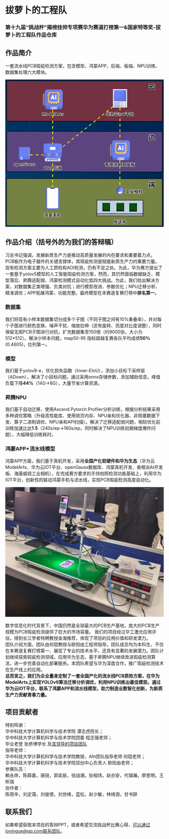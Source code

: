 # 拔萝卜的工程队
### 第十九届“挑战杯”揭榜挂帅专项赛华为赛道打榜第一&amp;国家特等奖-拔萝卜的工程队作品仓库 
## 作品简介
一套流水线PCB瑕疵检测方案，包含模型、鸿蒙APP、后端、板端、NPU训练、数据集处理六大模块。 

![架构图](structure.png)
## 作品介绍（括号外的为我们的答辩稿）  
习总书记强调，发展新质生产力是推动高质量发展的内在要求和重要着力点。PCB板作为电子器件的关键支撑体，其瑕疵检测是赋能新质生产力的重要力量。现有检测方案主要为人工质检和AOI检测，仍有不足之处。为此，华为赛方提出了一套基于yolov5模型的人工智能瑕疵检测方案，然而，其仍然面临数据缺乏、模型落后、昇腾适配弱、鸿蒙检测模式自动化低四大挑战。为此，我们给出解决方案，对数据集正类增强、负类对抗；进行模型改进、参数优化；NPU迁移分析、精准调优；APP拓展鸿蒙，功能完整。最终模型在本赛道复赛打榜中**排名第一**。  
### 数据集  
我们将现有小样本数据集切分成多个子图（不同子图之间有10%重叠率），并对每个子图进行颜色变换、噪声干扰、缩放拉伸（还有旋转、亮度对比度调整），同时保留无瑕PCB子图进行对抗，扩充数据集至150倍（约9000张，大小为512*512）。解决少样本问题，map50-95 指标超越复赛各队平均成绩**50%**(0.4605)，位列第一。 
### 模型  
我们基于yolov9-e，优化损失函数（Inner-EIoU），添加小目标下采样层（ADown），解决了小目标问题。通过采用onnx存储参数，添加辅助信息，峰值负载下降**44%**（14G->8G），大量节省计算资源。  
### 昇腾NPU  
我们基于自动迁移，使用Ascend Pytorch Profiler分析训练，根据分析结果采用多种调优策略（升级高性能库、使用锁页内存、NPU亲和优化器、非阻塞数据下发、算子二进制调优、NPU亲和API扫描）。解决了迁移适配弱问题，相较优化前训练加速比达**1.5**（240s/ep->160s/ep，同时解决了NPU训练初期梯度爆炸问题），大幅降低训练耗时。  
### 鸿蒙APP+流水线模型  
鸿蒙APP方面，我们基于真机开发，采用**全国产化软硬件和华为生态**（华为云ModelArts、华为云IOT平台、openGauss数据库、鸿蒙真机开发、香橙派AI开发板、海康威视工业相机），在完成赛方要求的手持拍照检测功能基础上，利用华为IOT平台，创新性的联动鸿蒙手机与流水线，实现PCB瑕疵检测高度自动化。  

![流水线模型](pipeline-model.png)  

数字信息化时代背景下，中国仍然是全球最大的PCB生产基地，庞大的PCB生产规模为PCB瑕疵检测提供了巨大的市场容量。
我们的项目经过华工激光应用评估，得到长江学者特聘教授金海推荐，体现了项目的应用价值和研发潜力。  
团队介绍方面。团队由何琨教授与欧阳由工程师指导。团队成员均为本科生，不仅在本赛道复赛打榜第一、展现了专业的技术水平，还具有显著的发展潜力。团队计划继续探索瑕疵检测领域，应用华为生态，基于昇腾NPU继续改进瑕疵检测算法，进一步完善自动化部署服务。本团队希望与华为深度合作，推广瑕疵检测技术在生产线上的应用。  
**总而言之，我们为企业量身定制了一套全国产化的流水线PCB质检方案，在华为ModelArts上实现YOLOv9算法迁移分析调优，利用NPU训练出最佳模型。通过华为云IOT平台，联系了鸿蒙APP和流水线模型，助力制造业数智化创新，为新质生产力贡献青春力量。**

## 项目贡献者
特别鸣谢：  
华中科技大学计算机科学与技术学院 谭志虎院长；  
华中科技大学计算机科学与技术学院团委 程志强老师；  
毕业老登 张恭博学长 及[其领导的项目团队](https://github.com/Nobody-Zhang/huaweicloud_2023)  
指导老师：  
华中科技大学计算机科学与技术学院教授，AIπ团队指导老师 何琨老师；  
华中科技大学计算机科学与技术学院双创中心负责人 欧阳由老师；  
参赛队员：  
赖永烨，陈薛嘉，唐锐，郭奕辰，徐战潮，狄桓炜，赵亦安，代镇瀚，廖思明，王昕瑞  
协作者：  
陈雨辛，刘定蔼，刘俊德，刘世峰，蓝松，赵少敏，林绮涵，甘书辞  

## 联系我们
如果希望获取本项目的答辩PPT，或者希望交流挑战杯比赛心得，可以通过loyingue@qq.com联系团队。  


